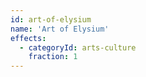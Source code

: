 ```yaml
---
id: art-of-elysium
name: 'Art of Elysium'
effects:
  - categoryId: arts-culture
    fraction: 1
---
```

